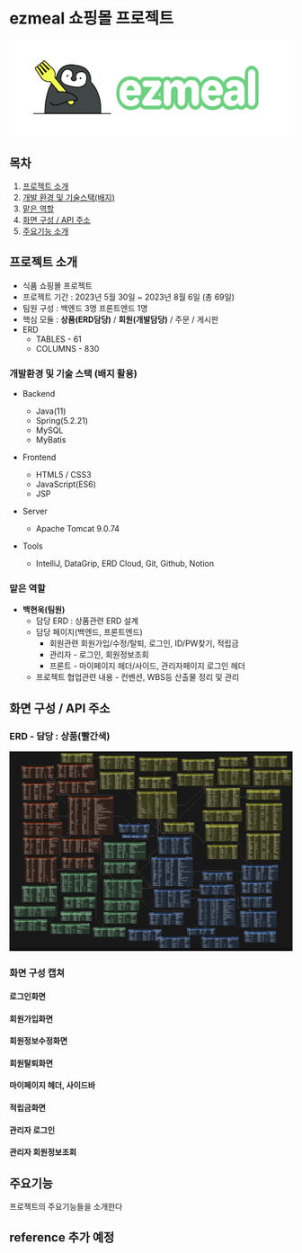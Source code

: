# ezmeal 쇼핑몰 프로젝트

[//]: # (## 프로젝트 이미지 삽입&#40;너비 300정도, 가운데 정렬&#41; H2)
<img src="./img/ezmealLogo.png" width="500" height=""></img>

## 목차
1. [프로젝트 소개](#프로젝트-소개진행한-프로젝트에-대해-간단하게-5-10줄정도)
2. [개발 환경 및 기술스택(배지)](#개발환경-및-기술-스택-배지-활용)
3. [맡은 역할](#맡은-역할)
4. [화면 구성 / API 주소](#화면-구성--api-주소)
5. [주요기능 소개](#주요기능)

## 프로젝트 소개
- 식품 쇼핑몰 프로젝트
- 프로젝트 기간 : 2023년 5월 30일 ~ 2023년 8월 6일 (총 69일)
- 팀원 구성 : 백엔드 3명 프론트엔드 1명
- 핵심 모듈 : **상품(ERD담당)** / **회원(개발담당)** / 주문 / 게시판
- ERD 
  - TABLES - 61
  - COLUMNS - 830

### 개발환경 및 기술 스택 (배지 활용)
- Backend
  - Java(11)
  - Spring(5.2.21)
  - MySQL
  - MyBatis
- Frontend
  - HTML5 / CSS3 
  - JavaScript(ES6)
  - JSP
- Server
  - Apache Tomcat 9.0.74

- Tools
    - IntelliJ, DataGrip, ERD Cloud, Git, Github, Notion

### 맡은 역할
- **백현욱(팀원)**
  - 담당 ERD : 상품관련 ERD 설계
  - 담당 페이지(백엔드, 프론트엔드)
    - 회원관련 회원가입/수정/탈퇴, 로그인, ID/PW찾기, 적립금
    - 관리자 - 로그인, 회원정보조회
    - 프론트 - 마이페이지 헤더/사이드, 관리자페이지 로그인 헤더 
  - 프로젝트 협업관련 내용 - 컨벤션, WBS등 산출물 정리 및 관리 


    
[//]: # (참고사이트 :   )
[//]: # (https://cocoon1787.tistory.com/689)

## 화면 구성 / API 주소

### ERD - 담당 : 상품(빨간색)
<img src="./img/ezmealERD.png" ></img>

### 화면 구성 캡쳐 
#### 로그인화면
#### 회원가입화면
#### 회원정보수정화면
#### 회원탈퇴화면
#### 마이페이지 헤더, 사이드바
#### 적립금화면
#### 관리자 로그인
#### 관리자 회원정보조회
## 주요기능

프로젝트의 주요기능들을 소개한다

## reference 추가 예정 
